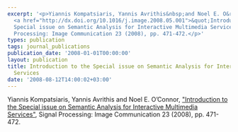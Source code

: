 ```yaml
---
excerpt: '<p>Yiannis Kompatsiaris, Yannis Avrithis&nbsp;and Noel E. O&rsquo;Connor,
  <a href="http://dx.doi.org/10.1016/j.image.2008.05.001">&quot;Introduction to the
  Special issue on Semantic Analysis for Interactive Multimedia Services&quot;</a>,&nbsp;Signal
  Processing: Image Communication 23 (2008), pp. 471-472.</p>'
types: publication
tags: journal_publications
publication_date: '2008-01-01T00:00:00'
layout: publication
title: Introduction to the Special issue on Semantic Analysis for Interactive Multimedia
  Services
date: '2008-08-12T14:00:02+03:00'
---
```

<p>Yiannis Kompatsiaris, Yannis Avrithis&nbsp;and Noel E. O&rsquo;Connor, <a href="http://dx.doi.org/10.1016/j.image.2008.05.001">&quot;Introduction to the Special issue on Semantic Analysis for Interactive Multimedia Services&quot;</a>,&nbsp;Signal Processing: Image Communication 23 (2008), pp. 471-472.</p>
